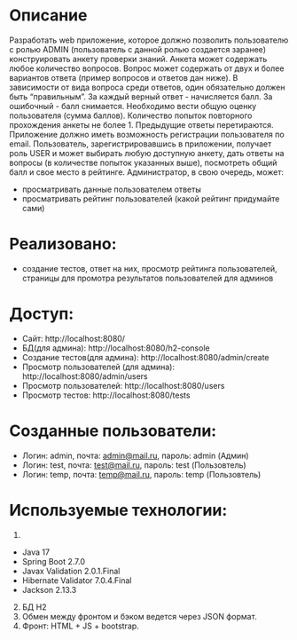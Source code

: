 # Описание
Разработать web приложение, которое должно позволить пользователю с ролью ADMIN (пользователь с данной ролью создается заранее) конструировать анкету проверки знаний. Анкета может содержать любое количество вопросов. Вопрос может содержать от двух и более вариантов ответа (пример вопросов и ответов дан ниже). В зависимости от вида вопроса среди ответов, один обязательно должен быть “правильным”. За каждый верный ответ - начисляется балл. За ошибочный - балл снимается. Необходимо вести общую оценку пользователя (сумма баллов). Количество попыток повторного прохождения анкеты не более 1. Предыдущие ответы перетираются.
Приложение должно иметь возможность регистрации пользователя по email. Пользователь, зарегистрировавшись в приложении, получает роль USER и может выбирать любую доступную анкету, дать ответы на вопросы (в количестве попыток указанных выше), посмотреть общий балл и свое место в рейтинге. Администратор, в свою очередь, может:
- просматривать данные пользователем ответы
- просматривать рейтинг пользователей (какой рейтинг придумайте сами)
# Реализовано:
- создание тестов, ответ на них, просмотр рейтинга пользователей, страницы для промотра результатов пользователей для админов

# Доступ:
- Сайт: http://localhost:8080/
- БД(для админа): http://localhost:8080/h2-console
- Создание тестов(для админа): http://localhost:8080/admin/create
- Просмотр пользователей (для админа): http://localhost:8080/admin/users
- Просмотр пользователей: http://localhost:8080/users
- Просмотр тестов: http://localhost:8080/tests

# Созданные пользователи:
- Логин: admin, почта: admin@mail.ru, пароль: admin (Админ)
- Логин: test, почта: test@mail.ru, пароль: test (Пользовтель)
- Логин: temp, почта: temp@mail.ru, пароль: temp (Пользовтель)

# Используемые технологии:
1)
 - Java 17
 - Spring Boot 2.7.0
 - Javax Validation 2.0.1.Final
 - Hibernate Validator 7.0.4.Final
 - Jackson 2.13.3
2) БД H2
3) Обмен между фронтом и бэком ведется через JSON формат. 
4) Фронт: HTML + JS + bootstrap.